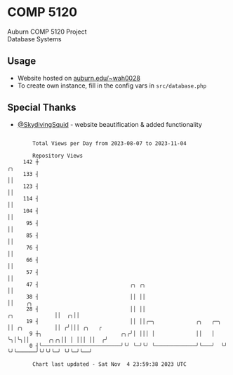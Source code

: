 # COMP 5120
Auburn COMP 5120 Project  
Database Systems

## Usage
- Website hosted on [auburn.edu/~wah0028](https://webhome.auburn.edu/~wah0028/)
- To create own instance, fill in the config vars in `src/database.php`

## Special Thanks
- [@SkydivingSquid](https://github.com/SkydivingSquid) - website beautification & added functionality

```

        Total Views per Day from 2023-08-07 to 2023-11-04

        Repository Views
     142 ┼                                                                          ╭╮
     133 ┤                                                                          ││
     123 ┤                                                                          ││
     114 ┤                                                                          ││
     104 ┤                                                                          ││
      95 ┤                                                                          ││
      85 ┤                                                                          ││
      76 ┤                                                                          ││
      66 ┤                                                                          ││
      57 ┤                                                                          ││
      47 ┤                             ╭╮ ╭╮                                        ││
      38 ┤                             ││ ││                                        ││    ╭╮
      28 ┤                             ││ ││                         ╭╮             ││  ╭╮││
      19 ┤                             ││ ││╭─╮             ╭╮   ╭─╮ ││ ╭╮          ││ ╭╯│││ ╭╮   ╭
       9 ┼╮                         ╭╮╭╯│ │││ │             ││   │ ╰╮│╰╮││      ╭╮╭╮││ │ │││ ││  ╭╯
       0 ┤╰─────────────────────────╯╰╯ ╰─╯╰╯ ╰─────────────╯╰───╯  ╰╯ ╰╯╰──────╯╰╯╰╯╰─╯ ╰╯╰─╯╰──╯

        Chart last updated - Sat Nov  4 23:59:38 2023 UTC
        
```
